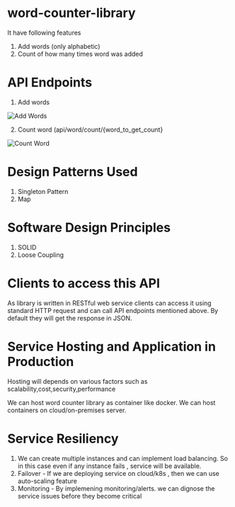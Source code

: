 # word-counter-library

It have following features
1. Add words (only alphabetic)
2. Count of how many times word was added

# API Endpoints
1. Add words

![Add Words](https://user-images.githubusercontent.com/124272753/216463082-e694948e-e549-4c6a-a9df-dac41c590dff.PNG)


2. Count word (api/word/count/{word_to_get_count}

![Count Word](https://user-images.githubusercontent.com/124272753/216463117-0c7769b6-3c7d-406b-aad5-b63ca638efea.PNG)

# Design Patterns Used
1. Singleton Pattern
2. Map


# Software Design Principles
1. SOLID
2. Loose Coupling 

# Clients to access this API
As library is written in RESTful web service clients can access it using standard HTTP request and can call API endpoints mentioned above. By default they will get the response in JSON.

# Service Hosting and Application in Production
Hosting will depends on various factors such as scalability,cost,security,performance

We can host word counter library as container like docker. We can host containers on cloud/on-premises server.

# Service Resiliency 
1. We can create multiple instances and can implement load balancing. So in this case even if any instance fails , service will be available.
2. Failover - If we are deploying service on cloud/k8s , then we can use auto-scaling feature
3. Monitoring - By implemening monitoring/alerts. we can dignose the service issues before they become critical
 



